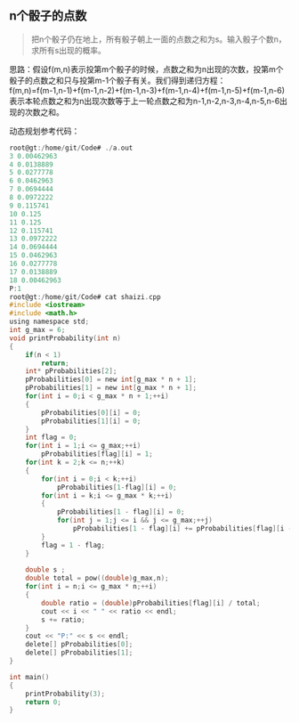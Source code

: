 ## n个骰子的点数
> 把n个骰子仍在地上，所有骰子朝上一面的点数之和为s。输入骰子个数n，求所有s出现的概率。

思路：假设f(m,n)表示投第m个骰子的时候，点数之和为n出现的次数，投第m个骰子的点数之和只与投第m-1个骰子有关。我们得到递归方程：  
f(m,n)=f(m-1,n-1)+f(m-1,n-2)+f(m-1,n-3)+f(m-1,n-4)+f(m-1,n-5)+f(m-1,n-6)  
表示本轮点数之和为n出现次数等于上一轮点数之和为n-1,n-2,n-3,n-4,n-5,n-6出现的次数之和。  

动态规划参考代码：
```c
root@gt:/home/git/Code# ./a.out 
3 0.00462963
4 0.0138889
5 0.0277778
6 0.0462963
7 0.0694444
8 0.0972222
9 0.115741
10 0.125
11 0.125
12 0.115741
13 0.0972222
14 0.0694444
15 0.0462963
16 0.0277778
17 0.0138889
18 0.00462963
P:1
root@gt:/home/git/Code# cat shaizi.cpp 
#include <iostream>
#include <math.h>
using namespace std;
int g_max = 6;
void printProbability(int n)
{
	if(n < 1)
		return;
	int* pProbabilities[2];
	pProbabilities[0] = new int[g_max * n + 1];
	pProbabilities[1] = new int[g_max * n + 1];
	for(int i = 0;i < g_max * n + 1;++i)
	{
		pProbabilities[0][i] = 0;
		pProbabilities[1][i] = 0;
	}
	int flag = 0;
	for(int i = 1;i <= g_max;++i)
		pProbabilities[flag][i] = 1;
	for(int k = 2;k <= n;++k)
	{
		for(int i = 0;i < k;++i)
			pProbabilities[1-flag][i] = 0;
		for(int i = k;i <= g_max * k;++i)
		{
			pProbabilities[1 - flag][i] = 0;
			for(int j = 1;j <= i && j <= g_max;++j)
				pProbabilities[1 - flag][i] += pProbabilities[flag][i - j];
		}
		flag = 1 - flag;
	}
	
	double s ;
	double total = pow((double)g_max,n);
	for(int i = n;i <= g_max * n;++i)
	{
		double ratio = (double)pProbabilities[flag][i] / total;
		cout << i << " " << ratio << endl;
		s += ratio;
	}
	cout << "P:" << s << endl;
	delete[] pProbabilities[0];
	delete[] pProbabilities[1];
}

int main()
{
	printProbability(3);
	return 0;
}

```

